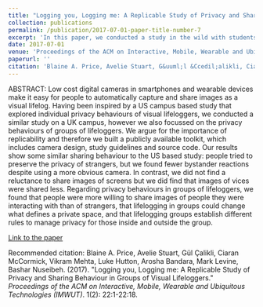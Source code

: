 ```yaml
---
title: "Logging you, Logging me: A Replicable Study of Privacy and Sharing Behaviour in Groups of Visual Lifeloggers"
collection: publications
permalink: /publication/2017-07-01-paper-title-number-7
excerpt: 'In this paper, we conducted a study in the wild with students on a UK campus to investigate the individual and group based privacy beaviours of visual lifeloggers.'
date: 2017-07-01
venue: 'Proceedings of the ACM on Interactive, Mobile, Wearable and Ubiquitous Technologies (IMWUT)'
paperurl: ''
citation: 'Blaine A. Price, Avelie Stuart, G&uuml;l &Ccedil;alikli, Ciaran McCormick, Vikram Mehta, Luke Hutton, Arosha Bandara, Mark Levine, Bashar Nuseibeh. (2017). &quot;Logging you, Logging me: A Replicable Study of Privacy and Sharing Behaviour in Groups of Visual Lifeloggers.&quot; <i>Proceedings of the ACM on Interactive, Mobile, Wearable and Ubiquitous Technologies (IMWUT)</i>. 1(2): 22:1-22:18.'
---
```


ABSTRACT:
Low cost digital cameras in smartphones and wearable devices make it easy for people to automatically capture and share images as a visual lifelog. Having been inspired by a US campus based study that explored individual privacy behaviours of visual lifeloggers, we conducted a similar study on a UK campus, however we also focussed on the privacy behaviours of groups of lifeloggers. We argue for the importance of replicability and therefore we built a publicly available toolkit, which includes camera design, study guidelines and source code. Our results show some similar sharing behaviour to the US based study: people tried to preserve the privacy of strangers, but we found fewer bystander reactions despite using a more obvious camera. In contrast, we did not find a reluctance to share images of screens but we did find that images of vices were shared less. Regarding privacy behaviours in groups of lifeloggers, we found that people were more willing to share images of people they were interacting with than of strangers, that lifelogging in groups could change what defines a private space, and that lifelogging groups establish different rules to manage privacy for those inside and outside the group.

[Link to the paper](http://oro.open.ac.uk/49401/7/a22-price.pdf)

Recommended citation: Blaine A. Price, Avelie Stuart, G&uuml;l &Ccedil;alikli, Ciaran McCormick, Vikram Mehta, Luke Hutton, Arosha Bandara, Mark Levine, Bashar Nuseibeh. (2017). &quot;Logging you, Logging me: A Replicable Study of Privacy and Sharing Behaviour in Groups of Visual Lifeloggers.&quot; <i>Proceedings of the ACM on Interactive, Mobile, Wearable and Ubiquitous Technologies (IMWUT)</i>. 1(2): 22:1-22:18.
